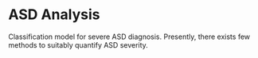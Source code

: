 # ASD Analysis
Classification model for severe ASD diagnosis. Presently, there exists few methods to suitably quantify ASD severity.
